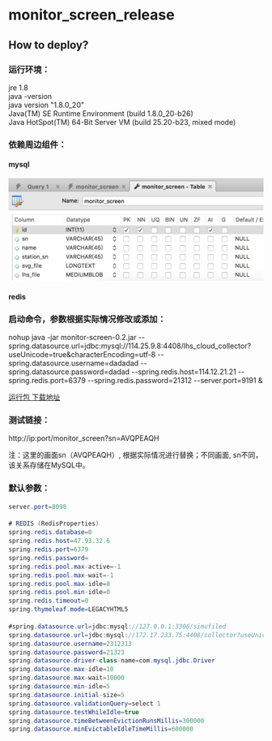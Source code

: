 # monitor_screen_release
## How to deploy?
### 运行环境：
jre 1.8   
java -version    
java version "1.8.0_20"    
Java(TM) SE Runtime Environment (build 1.8.0_20-b26)    
Java HotSpot(TM) 64-Bit Server VM (build 25.20-b23, mixed mode)

### 依赖周边组件：
#### mysql
![image](https://github.com/shlhs/monitor_screen_release/blob/master/pic/monitor_screen_table.jpg)

#### redis

### 启动命令，参数根据实际情况修改或添加：
nohup java -jar monitor-screen-0.2.jar --spring.datasource.url=jdbc:mysql://114.25.9.8:4408/lhs_cloud_collector?useUnicode=true\&characterEncoding=utf-8 --spring.datasource.username=dadadad --spring.datasource.password=dadad --spring.redis.host=114.12.21.21 --spring.redis.port=6379 --spring.redis.password=21312 --server.port=9191 &

        
[运行包 下载地址](https://github.com/shlhs/monitor_screen_release/blob/master/dist/monitor-screen-0.2.jar)  

### 测试链接：
http://ip:port/monitor_screen?sn=AVQPEAQH

    
注：这里的画面sn（AVQPEAQH）, 根据实际情况进行替换；不同画面, sn不同，该关系存储在MySQL中。


### 默认参数：
```java
server.port=8098

# REDIS (RedisProperties)
spring.redis.database=0
spring.redis.host=47.93.32.6
spring.redis.port=6379
spring.redis.password=
spring.redis.pool.max-active=-1
spring.redis.pool.max-wait=-1
spring.redis.pool.max-idle=8
spring.redis.pool.min-idle=0
spring.redis.timeout=0
spring.thymeleaf.mode=LEGACYHTML5

#spring.datasource.url=jdbc:mysql://127.0.0.1:3306/simufiled
spring.datasource.url=jdbc:mysql://172.17.233.75:4408/collector?useUnicode=true&characterEncoding=utf-8
spring.datasource.username=2312313
spring.datasource.password=21323
spring.datasource.driver-class-name=com.mysql.jdbc.Driver
spring.datasource.max-idle=10
spring.datasource.max-wait=10000
spring.datasource.min-idle=5
spring.datasource.initial-size=5
spring.datasource.validationQuery=select 1
spring.datasource.testWhileIdle=true
spring.datasource.timeBetweenEvictionRunsMillis=300000
spring.datasource.minEvictableIdleTimeMillis=600000

```
